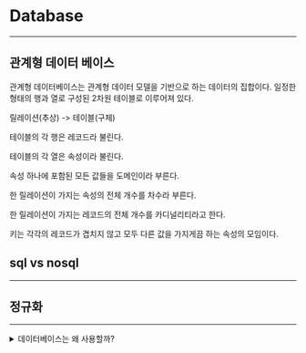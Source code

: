 # Database

***

## 관계형 데이터 베이스

관계형 데이터베이스는 관계형 데이터 모델을 기반으로 하는 데이터의 집합이다. 일정한 형태의 행과 열로 구성된 2차원 테이블로 이루어져 있다.

릴레이션(추상) -> 테이블(구체)

테이블의 각 행은 레코드라 불린다.

테이블의 각 열은 속성이라 불린다.

속성 하나에 포함된 모든 값들을 도메인이라 부른다.

한 릴레이션이 가지는 속성의 전체 개수를 차수라 부른다.

한 릴레이션이 가지는 레코드의 전체 개수를 카디널리티라고 한다.

키는 각각의 레코드가 겹치지 않고 모두 다른 값을 가지게끔 하는 속성의 모임이다.

## sql vs nosql

***

## 정규화

***

<details><summary>데이터베이스는 왜 사용할까?</summary> 
기존에는 파일 시스템을 사용해 데이터를 관리했으나 파일 시스템에는 '데이터 중복', '데이터 불일치', '데이터 보안문제' 등 다양한 문제점을 가지고 있었다. 데이터베이스를 사용하면 이러한 문제들을 어느 정도 해소할 수 있다.
</details>


 
 
